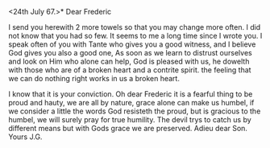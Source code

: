  <24th July 67.>*
Dear Frederic

I send you herewith 2 more towels so that you may change more often. I did not know that you had so few. It seems to me a long time since I wrote you. I speak often of you with Tante who gives you a good witness, and I believe God gives you also a good one, As soon as we learn to distrust ourselves and look on Him who alone can help, God is pleased with us, he dowelth with those who are of a broken heart and a contrite spirit. the feeling that we can do nothing right works in us a broken heart.

I know that it is your conviction. Oh dear Frederic it is a fearful thing to be proud and hauty, we are all by nature, grace alone can make us humbel, if we consider a little the words God resisteth the proud, but is gracious to the humbel, we will surely pray for true humility. The devil trys to catch us by different means but with Gods grace we are preserved. Adieu dear Son.
 Yours J.G.
